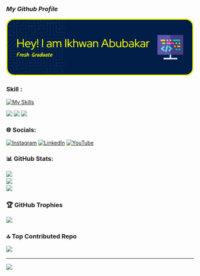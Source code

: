 ### ***My Github Profile***

![Ikhwan Abubakar](img/image-header2.png)


### Skill :
[![My Skills](https://skillicons.dev/icons?i=html,css,php,&theme=dark)](https://skillicons.dev)

<img src="https://img.shields.io/badge/ChatGPT-74aa9c?style=for-the-badge&logo=openai&logoColor=white" />
<img src="https://img.shields.io/badge/Canva-%2300C4CC.svg?&style=for-the-badge&logo=Canva&logoColor=white" />
<img src="https://img.shields.io/badge/Microsoft_Office-D83B01?style=for-the-badge&logo=microsoft-office&logoColor=white" />

<!-- <img src="https://img.shields.io/badge/ChatGPT-74aa9c?style=for-the-badge&logo=openai&logoColor=white" />
<img src="https://img.shields.io/badge/Canva-%2300C4CC.svg?&style=for-the-badge&logo=Canva&logoColor=white" />
<img src="https://img.shields.io/badge/Microsoft_Office-D83B01?style=for-the-badge&logo=microsoft-office&logoColor=white" />

### Connect with me
![https://instagram.com/ikhwanabubakar05](https://img.shields.io/badge/Instagram-E4405F?style=for-the-badge&logo=instagram&logoColor=white)


### My Github Stats
[![Ikhwan Abubakar GitHub stats](https://github-readme-stats.vercel.app/api?username=ikhwanabubakar&show_icons=true&theme=yeblu)](https://github.com/IkhwanAbubakar/github-readme-stats) -->


### 🌐 Socials:
[![Instagram](https://img.shields.io/badge/Instagram-%23E4405F.svg?logo=Instagram&logoColor=white)](https://instagram.com/ikhwanabubakar05) [![LinkedIn](https://img.shields.io/badge/LinkedIn-%230077B5.svg?logo=linkedin&logoColor=white)](https://linkedin.com/in/IkhwanAbubakar) [![YouTube](https://img.shields.io/badge/YouTube-%23FF0000.svg?logo=YouTube&logoColor=white)](https://youtube.com/@ikhwanabubakar) 
### 📊 GitHub Stats:
![](https://github-readme-stats.vercel.app/api?username=ikhwanabubakar&theme=yeblu&hide_border=false&include_all_commits=false&count_private=false)<br/>
![](https://nirzak-streak-stats.vercel.app/?user=ikhwanabubakar&theme=yeblu&hide_border=false)<br/>
![](https://github-readme-stats.vercel.app/api/top-langs/?username=ikhwanabubakar&theme=yeblu&hide_border=false&include_all_commits=false&count_private=false&layout=compact)

### 🏆 GitHub Trophies
![](https://github-profile-trophy.vercel.app/?username=ikhwanabubakar&theme=radical&no-frame=false&no-bg=true&margin-w=4)

### 🔝 Top Contributed Repo
![](https://github-contributor-stats.vercel.app/api?username=ikhwanabubakar&limit=5&theme=yeblu&combine_all_yearly_contributions=true)

---
[![](https://visitcount.itsvg.in/api?id=ikhwanabubakar&icon=0&color=0)](https://visitcount.itsvg.in)

<!-- Proudly created with GPRM ( https://gprm.itsvg.in ) -->



